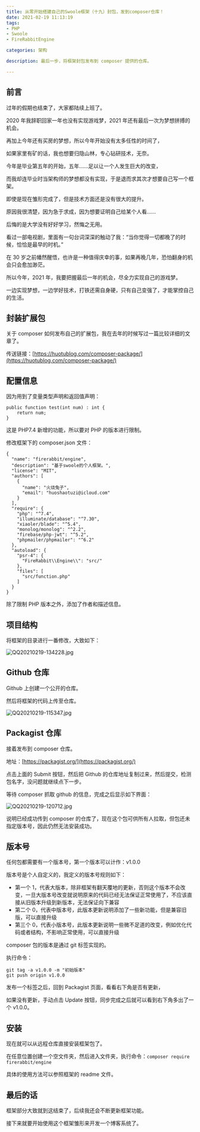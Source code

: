 ```yaml
---
title: 从零开始搭建自己的Swoole框架（十九）封包，发到composer仓库！
date: 2021-02-19 11:13:19
tags:
- PHP
- Swoole
- FireRabbitEngine

categories: 架构

description: 最后一步，将框架封包发布到 composer 提供的仓库。

---
```

## 前言
过年的假期也结束了，大家都陆续上班了。

2020 年我辞职回家一年也没有实现游戏梦，2021 年还有最后一次为梦想拼搏的机会。

再加上今年还有买房的梦想，所以今年开始没有太多任性的时间了，

如果家里有矿的话，我也想要归隐山林，专心钻研技术，无奈。

今年是毕业第五年的开始，五年……足以让一个人发生巨大的改变，

而我却连毕业时当架构师的梦想都没有实现，于是退而求其次才想要自己写一个框架。

即使是现在雏形完成了，但是技术方面还是没有很大的提升。

原因我很清楚，因为急于求成，因为想要证明自己给某个人看……

后悔的是大学没有好好学习，然悔之无用。

看过一部电视剧，里面有一句台词深深的触动了我：“当你觉得一切都晚了的时候，恰恰是最早的时机。”

在 30 岁之前幡然醒悟，也许是一种值得庆幸的事，如果再晚几年，恐怕翻身的机会只会愈加渺茫。

所以今年，2021 年，我要把握最后一年的机会，尽全力实现自己的游戏梦。

一边实现梦想，一边学好技术，打铁还需自身硬，只有自己变强了，才能掌控自己的生活。

## 封装扩展包
关于 composer 如何发布自己的扩展包，我在去年的时候写过一篇比较详细的文章了。

传送链接：[https://huotublog.com/composer-package/](https://huotublog.com/composer-package/)

## 配置信息
因为用到了变量类型声明和返回值声明：

```
public function test(int num) : int {
    return num;
}
```

这是 PHP7.4 新增的功能，所以要对 PHP 的版本进行限制。

修改框架下的 composer.json 文件：

```
{
  "name": "firerabbit/engine",
  "description": "基于swoole的个人框架。",
  "license": "MIT",
  "authors": [
    {
      "name": "火烧兔子",
      "email": "huoshaotuzi@icloud.com"
    }
  ],
  "require": {
    "php": "^7.4",
    "illuminate/database": "^7.30",
    "xiaoler/blade": "^5.4",
    "monolog/monolog": "^2.2",
    "firebase/php-jwt": "^5.2",
    "phpmailer/phpmailer": "^6.2"
  },
  "autoload": {
    "psr-4": {
      "FireRabbit\\Engine\\": "src/"
    },
    "files": [
      "src/function.php"
    ]
  }
}
```

除了限制 PHP 版本之外，添加了作者和描述信息。

## 项目结构
将框架的目录进行一番修改，大致如下：

![QQ20210219-134228.jpg](https://i.loli.net/2021/02/19/zMH3gN2DjJWoaAU.jpg)

## Github 仓库
Github 上创建一个公开的仓库。

然后将框架的代码上传至仓库。

![QQ20210219-115347.jpg](https://i.loli.net/2021/02/19/JpyXLvh6kqHV9AK.jpg)

## Packagist 仓库
接着发布到 composer 仓库。

地址：[https://packagist.org/](https://packagist.org/)

点击上面的 Submit 按钮，然后把 Github 的仓库地址复制过来，然后提交，检测包名字，没问题就继续点下一步。

等待 composer 抓取 github 的信息，完成之后显示如下界面：

![QQ20210219-120712.jpg](https://i.loli.net/2021/02/19/j6VymxTihnfwUJ8.jpg)

说明已经成功传到 composer 的仓库了，现在这个包可供所有人拉取，但包还未指定版本号，因此仍然无法安装成功。

## 版本号
任何包都需要有一个版本号，第一个版本可以计作：v1.0.0

版本号是个人自定义的，我定义的版本号规则如下：

- 第一个 1，代表大版本，除非框架有翻天覆地的更新，否则这个版本不会改变，一旦大版本号改变就说明原来的代码已经无法保证正常使用了，不应该直接从旧版本升级到新版本，无法保证向下兼容
- 第二个 0，代表中版本号，此版本更新说明添加了一些新功能，但是兼容旧版，可以直接升级
- 第三个 0，代表小版本号，此版本更新说明一些微不足道的改变，例如优化代码或者结构，不影响正常使用，可以直接升级

composer 包的版本是通过 git 标签实现的。

执行命令：

```
git tag -a v1.0.0 -m "初始版本"
git push origin v1.0.0
```

发布一个标签之后，回到 Packagist 页面，看看右下角是否有更新，

如果没有更新，手动点击 Update 按钮，同步完成之后就可以看到右下角多出了一个 v1.0.0。

## 安装
现在就可以从远程仓库直接安装框架包了。

在任意位置创建一个空文件夹，然后进入文件夹，执行命令：`composer require firerabbit/engine`

具体的使用方法可以参照框架的 readme 文件。

## 最后的话
框架部分大致就到这结束了，后续我还会不断更新框架功能。

接下来就要开始使用这个框架雏形来开发一个博客系统了。
